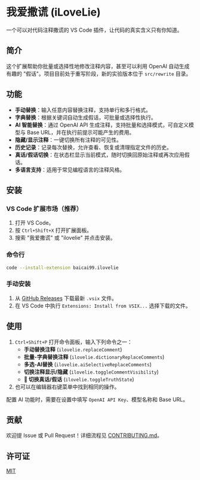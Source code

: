 # 我爱撒谎 (iLoveLie)

一个可以对代码注释撒谎的 VS Code 插件，让代码的真实含义只有你知道。

## 简介

这个扩展帮助你批量或选择性地修改注释内容，甚至可以利用 OpenAI 自动生成有趣的
"假话"。项目目前处于重写阶段，新的实验版本位于 `src/rewrite` 目录。

## 功能

- **手动替换**：输入任意内容替换注释，支持单行和多行格式。
- **字典替换**：根据关键词自动生成假话，可批量或选择性执行。
- **AI 智能替换**：通过 OpenAI API 生成注释，支持批量和选择模式，可自定义模型与
  Base URL，并在执行前提示可能产生的费用。
- **隐藏/显示注释**：一键切换所有注释的可见性。
- **历史记录**：记录每次替换，允许查看、恢复或清理指定文件的历史。
- **真话/假话切换**：在状态栏显示当前模式，随时切换回原始注释或再次应用假话。
- **多语言支持**：适用于常见编程语言的注释风格。

## 安装

### VS Code 扩展市场（推荐）
1. 打开 VS Code。
2. 按 `Ctrl+Shift+X` 打开扩展面板。
3. 搜索 "我爱撒谎" 或 "ilovelie" 并点击安装。

### 命令行
```bash
code --install-extension baicai99.ilovelie
```

### 手动安装
1. 从 [GitHub Releases](https://github.com/baicai99/ilovelie/releases)
   下载最新 `.vsix` 文件。
2. 在 VS Code 中执行 `Extensions: Install from VSIX...` 选择下载的文件。

## 使用

1. `Ctrl+Shift+P` 打开命令面板，输入下列命令之一：
   - **手动替换注释** (`ilovelie.replaceComment`)
   - **批量-字典替换注释** (`ilovelie.dictionaryReplaceComments`)
   - **多选-AI替换** (`ilovelie.aiSelectiveReplaceComments`)
   - **切换注释显示/隐藏** (`ilovelie.toggleCommentVisibility`)
   - **🔄 切换真话/假话** (`ilovelie.toggleTruthState`)
2. 也可以在编辑器右键菜单中找到相同的操作。

配置 AI 功能时，需要在设置中填写 `OpenAI API Key`、模型名称和 Base URL。

## 贡献

欢迎提 Issue 或 Pull Request！详细流程见 [CONTRIBUTING.md](CONTRIBUTING.md)。

## 许可证

[MIT](LICENSE)
